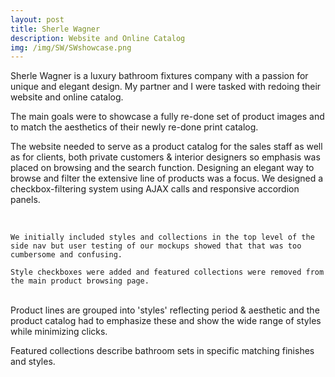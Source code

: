 ```yaml
---
layout: post
title: Sherle Wagner
description: Website and Online Catalog
img: /img/SW/SWshowcase.png
---
```





<div class="col three">
Sherle Wagner is a luxury bathroom fixtures company with a passion for unique and elegant design. My partner and I were tasked with redoing their website and online catalog.

The main goals were to showcase a fully re-done set of product images and to match the aesthetics of their newly re-done print catalog.

The website needed to serve as a product catalog for the sales staff as well as for clients, both private customers & interior designers so emphasis was placed on browsing and the search function. Designing an elegant way to browse and filter the extensive line of products was a focus. 
We designed a checkbox-filtering system using AJAX calls and responsive accordion panels.

</div>


<div class="col two">
	<img class="col three" src="{{ site.baseurl }}/img/SW/SW_Nav_2.jpg" alt="" title="example image"/>
		
</div>

<div class="col one"> <br/>

	We initially included styles and collections in the top level of the side nav but user testing of our mockups showed that that was too cumbersome and confusing. 

	Style checkboxes were added and featured collections were removed from the main product browsing page.
</div>

<br/>
<div class="col three">
Product lines are grouped into 'styles' reflecting period & aesthetic and the product catalog had to emphasize these and show the wide range of styles while minimizing clicks. 

Featured collections describe bathroom sets in specific matching finishes and styles. 
</div>





<!-- <div class="img_row">
	<img class="col two" src="{{ site.baseurl }}/img/6.jpg" alt="" title="example image"/>
	<img class="col one" src="{{ site.baseurl }}/img/11.jpg" alt="" title="example image"/>
</div>
<div class="col three caption">
	You can also have artistically styled 2/3 + 1/3 images, like these.
</div>
 -->

<br/><br/><br/>


